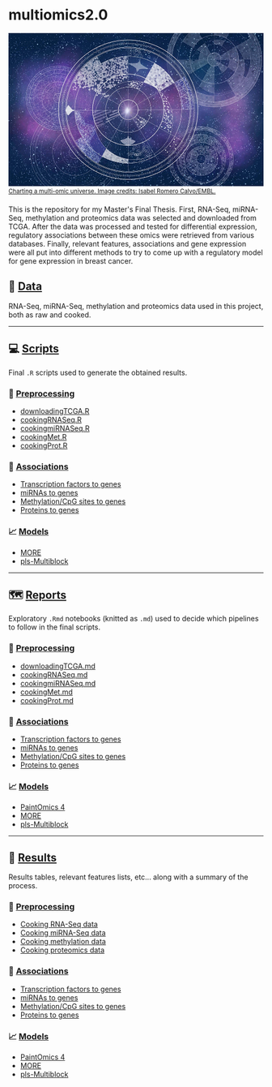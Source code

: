 # multiomics2.0
![Charting a multi-omic universe. Image credits: Isabel Romero Calvo/EMBL.](reports/cover.jpg)
<sup>[Charting a multi-omic universe. Image credits: Isabel Romero Calvo/EMBL.](https://www.embl.org/news/science/charting-a-multi-omic-universe/)</sup>

This is the repository for my Master's Final Thesis. First, RNA-Seq, miRNA-Seq, methylation and proteomics data was selected and downloaded from TCGA. After the data was processed and tested for differential expression, regulatory associations between these omics were retrieved from various databases. Finally, relevant features, associations and gene expression were all put into different methods to try to come up with a regulatory model for gene expression in breast cancer.

## :dna: [Data](data/)
RNA-Seq, miRNA-Seq, methylation and proteomics data used in this project, both as raw and cooked.

---

## :computer: [Scripts](scripts/)
Final `.R` scripts used to generate the obtained results.

### 🍳 [Preprocessing](scripts/preprocessing/)
- [downloadingTCGA.R](scripts/preprocessing/downloadingTCGA.R)
- [cookingRNASeq.R](scripts/preprocessing/cookingRNASeq.R)
- [cookingmiRNASeq.R](scripts/preprocessing/cookingmiRNASeq.R)
- [cookingMet.R](scripts/preprocessing/cookingMet.R)
- [cookingProt.R](scripts/preprocessing/cookingProt.R)

### 👫 [Associations](scripts/associations/)
- [Transcription factors to genes](scripts/associations/TF2gene.R)
- [miRNAs to genes](scripts/associations/miRNA2gene.R)
- [Methylation/CpG sites to genes](scripts/associations/met2gene.R)
- [Proteins to genes](scripts/associations/protein2gene.R)

### 📈 [Models](scripts/models/)
- [MORE]()
- [pls-Multiblock]()

---

## 🗺️ [Reports](reports/)

Exploratory `.Rmd` notebooks (knitted as `.md`) used to decide which pipelines to follow in the final scripts.

### 🍳 [Preprocessing](reports/preprocessing/)
- [downloadingTCGA.md](reports/preprocessing/downloadingTCGA.md)
- [cookingRNASeq.md](reports/preprocessing/cookingRNASeq.md)
- [cookingmiRNASeq.md](reports/preprocessing/cookingmiRNASeq.md)
- [cookingMet.md](reports/preprocessing/cookingMet.md)
- [cookingProt.md](reports/preprocessing/cookingProt.md)

### 👫 [Associations](reports/associations/)
- [Transcription factors to genes](reports/associations/TF-gene/TF2gene.md)
- [miRNAs to genes](reports/associations/miRNA-gene/miRNA2gene.md)
- [Methylation/CpG sites to genes](reports/associations/met-gene/met2gene.md)
- [Proteins to genes](reports/associations/protein-gene/protein2gene.md)

### 📈 [Models](reports/models/)
- [PaintOmics 4](reports/models/paintomics)
- [MORE]()
- [pls-Multiblock]()

---

## 📓 [Results](results/)

Results tables, relevant features lists, etc... along with a summary of the process.

### 🍳 [Preprocessing](results/preprocessing/)
- [Cooking RNA-Seq data](results/preprocessing/cookingRNASeq)
- [Cooking miRNA-Seq data](results/preprocessing/cookingmiRNASeq)
- [Cooking methylation data](results/preprocessing/cookingMet)
- [Cooking proteomics data](results/preprocessing/cookingProt)

### 👫 [Associations](results/associations/)
- [Transcription factors to genes]()
- [miRNAs to genes]()
- [Methylation/CpG sites to genes]()
- [Proteins to genes]()

### 📈 [Models](results/models/)
- [PaintOmics 4](results/models/paintomics)
- [MORE]()
- [pls-Multiblock]()